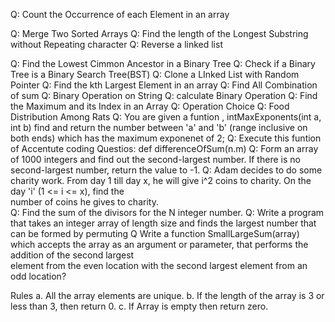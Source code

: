 
<!-- Q: Find the intersection of Two Array -->
<!-- Q: Remove Dublicate from an array -->
Q: Count the Occurrence of each Element in an array
<!-- Q: Find the Second Largest Element in an array -->
Q: Merge Two Sorted Arrays
Q: Find the length of the Longest Substring without Repeating character
Q: Reverse a linked list 
<!-- Q: Implement a stack using array  -->
<!-- Q: Implement a Queue using array  -->
Q: Find the Lowest Cimmon Ancestor in a Binary Tree
Q: Check if a Binary Tree is a Binary Search Tree(BST)
Q: Clone a LInked List with Random Pointer 
Q: Find the kth Largest Element in an array
Q: Find All Combination of sum 
Q: Binary Operation on String 
Q: calculate Binary Operation 
Q: Find the Maximum and its Index in an Array
Q: Operation Choice
Q: Food Distribution Among Rats
Q: You are given a funtion , intMaxExponents(int a, int b) find and return the number between 'a' and 'b' (range inclusive on both ends) which has 
   the maximum exponenet of 2;
Q: Execute this funtion of Accentute coding Questios: def differenceOfSum(n.m)
Q: Form an array of 1000 integers and find out the second-largest number. If there is no second-largest number, return the value to -1.
Q: Adam decides to do some charity work. From day 1 till day x, he will give i^2 coins to charity. On the day 'i' (1 <= i <= x), find the   
   number of coins he gives to charity.   
Q: Find the sum of the divisors for the N integer number.
Q: Write a program that takes an integer array of length size and finds the largest number that can be formed by permuting
Q  Write a function SmallLargeSum(array) which accepts the array as an argument or parameter, that performs the addition of the second largest   
   element from the even location with the second largest element from an odd location?

   Rules
   a. All the array elements are unique.
   b. If the length of the array is 3 or less than 3, then return 0.
   c. If Array is empty then return zero.   

 